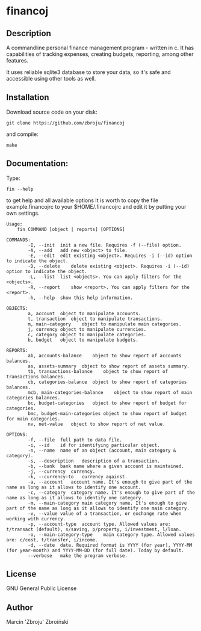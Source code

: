 # financoj

## Description
A commandline personal finance management program - written in c. It has capabilities of tracking expenses, creating budgets, reporting, among other features.

It uses reliable sqlite3 database to store your data, so it's safe and accessible using other tools as well.

## Installation
Download source code on your disk:
```
git clone https://github.com/zbroju/financoj
```
and compile:
```
make
```

## Documentation:
Type:
```
fin --help
```
to get help and all available options
It is worth to copy the file example.financojrc to your $HOME/.financojrc and edit it by putting your own settings.
```
Usage:
	fin COMMAND [object | reports] [OPTIONS]
	
COMMANDS: 
        -I, --init	init a new file. Requires -f (--file) option.
        -A, --add	add new <object> to file.
        -E, --edit	edit existing <object>. Requires -i (--id) option to indicate the object.        
        -D, --delete	delete existing <object>. Requires -i (--id) option to indicate the object.        
        -L, --list	list <objects>. You can apply filters for the <objects>.        
        -R, --report	show <report>. You can apply filters for the <report>.        
        -h, --help	show this help information.
        
OBJECTS: 
        a, account	object to manipulate accounts.        
        t, transaction	object to manipulate transactions.        
        m, main-category	object to manipulate main categories.        
        j, currency	object to manipulate currencies.        
        c, category	object to manipulate categories.        
        b, budget	object to manipulate budgets.
        
REPORTS: 
        ab, accounts-balance	object to show report of accounts balances.        
        as, assets-summary	object to show report of assets summary.        
        tb, transactions-balance	object to show report of transactions balances.       
        cb, categories-balance	object to show report of categories balances.        
        mcb, main-categories-balance	object to show report of main categories balances.        
        bc, budget-categories	object to show report of budget for categories.        
        bmc, budget-main-categories	object to show report of budget for main categories.        
        nv, net-value	object to show report of net value.

OPTIONS: 
        -f, --file	full path to data file.        
        -i, --id	id for identifying particular object.        
        -n, --name	name of an object (account, main category & category).        
        -s, --description	description of a transaction.        
        -b, --bank	bank name where a given account is maintained.        
        -j, --currency	currency.        
        -k, --currency-to	currency against.        
        -a, --account	account name. It's enough to give part of the name as long as it allows to identify one account.        
        -c, --category	category name. It's enough to give part of the name as long as it allows to identify one category.        
        -m, --main-category	main category name. It's enough to give part of the name as long as it allows to identify one main category.
        -v, --value	value of a transaction, or exchange rate when working with currency.        
        -p, --account-type	account type. Allowed values are: t/transact (default), s/saving, p/property, i/investment, l/loan.        
        -o, --main-category-type	main category type. Allowed values are: c/cost, t/transfer, i/income.        
        -d, --date	date. Required format is YYYY (for year), YYYY-MM (for year-month) and YYYY-MM-DD (for full date). Today by default.        
        --verbose	make the program verbose.
```

## License
GNU General Public License

## Author
Marcin 'Zbroju' Zbroiński
